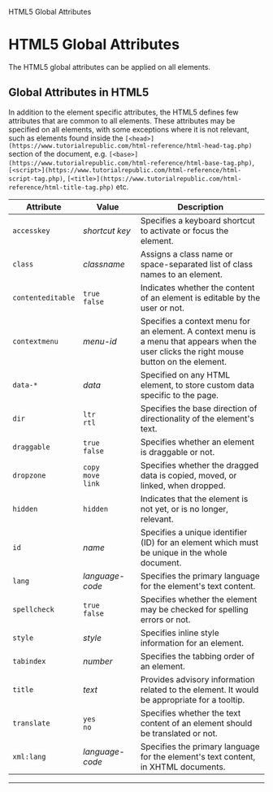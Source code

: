 HTML5 Global Attributes

# HTML5 Global Attributes

The HTML5 global attributes can be applied on all elements.

## Global Attributes in HTML5

In addition to the element specific attributes, the HTML5 defines few attributes that are common to all elements. These attributes may be specified on all elements, with some exceptions where it is not relevant, such as elements found inside the `[<head>](https://www.tutorialrepublic.com/html-reference/html-head-tag.php)` section of the document, e.g. `[<base>](https://www.tutorialrepublic.com/html-reference/html-base-tag.php)`, `[<script>](https://www.tutorialrepublic.com/html-reference/html-script-tag.php)`, `[<title>](https://www.tutorialrepublic.com/html-reference/html-title-tag.php)` etc.

| Attribute | Value | Description |
| --- | --- | --- |
| `accesskey` | _shortcut key_ | Specifies a keyboard shortcut to activate or focus the element. |
| `class` | _classname_ | Assigns a class name or space-separated list of class names to an element. |
| `contenteditable` | `true`  <br>`false` | Indicates whether the content of an element is editable by the user or not. |
| `contextmenu` | _menu-id_ | Specifies a context menu for an element. A context menu is a menu that appears when the user clicks the right mouse button on the element. |
| `data-*` | _data_ | Specified on any HTML element, to store custom data specific to the page. |
| `dir` | `ltr`  <br>`rtl` | Specifies the base direction of directionality of the element's text. |
| `draggable` | `true`  <br>`false` | Specifies whether an element is draggable or not. |
| `dropzone` | `copy`  <br>`move`  <br>`link` | Specifies whether the dragged data is copied, moved, or linked, when dropped. |
| `hidden` | `hidden` | Indicates that the element is not yet, or is no longer, relevant. |
| `id` | _name_ | Specifies a unique identifier (ID) for an element which must be unique in the whole document. |
| `lang` | _language-code_ | Specifies the primary language for the element's text content. |
| `spellcheck` | `true`  <br>`false` | Specifies whether the element may be checked for spelling errors or not. |
| `style` | _style_ | Specifies inline style information for an element. |
| `tabindex` | _number_ | Specifies the tabbing order of an element. |
| `title` | _text_ | Provides advisory information related to the element. It would be appropriate for a tooltip. |
| `translate` | `yes`  <br>`no` | Specifies whether the text content of an element should be translated or not. |
| `xml:lang` | _language-code_ | Specifies the primary language for the element's text content, in XHTML documents. |
***